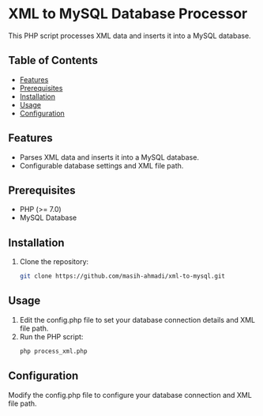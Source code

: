 # XML to MySQL Database Processor

This PHP script processes XML data and inserts it into a MySQL database.

## Table of Contents
- [Features](#features)
- [Prerequisites](#prerequisites)
- [Installation](#installation)
- [Usage](#usage)
- [Configuration](#configuration)


## Features

- Parses XML data and inserts it into a MySQL database.
- Configurable database settings and XML file path.

## Prerequisites

- PHP (>= 7.0)
- MySQL Database

## Installation

1. Clone the repository:

   ```bash
   git clone https://github.com/masih-ahmadi/xml-to-mysql.git

## Usage
1. Edit the config.php file to set your database connection details and XML file path.
2. Run the PHP script:
   ```bash
   php process_xml.php

## Configuration
Modify the config.php file to configure your database connection and XML file path.
